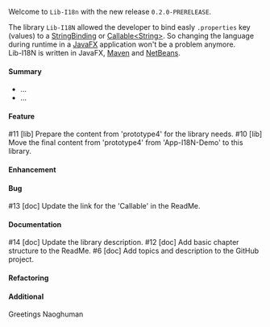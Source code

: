 Welcome to `Lib-I18n` with the new release `0.2.0-PRERELEASE`.

The library `Lib-I18N` allowed the developer to bind easly `.properties` key 
(values) to a [StringBinding] or [Callable&lt;String&gt;]. So changing the 
language during runtime in a [JavaFX] application won't be a problem anymore.  
Lib-I18N is written in JavaFX, [Maven] and [NetBeans].



#### Summary
* ...
* ...



#### Feature
#11 [lib] Prepare the content from 'prototype4' for the library needs.
#10 [lib] Move the final content from 'prototype4' from 'App-I18N-Demo' to this library.



#### Enhancement



#### Bug
#13 [doc] Update the link for the 'Callable' in the ReadMe.



#### Documentation
#14 [doc] Update the library description.
#12 [doc] Add basic chapter structure to the ReadMe.
#6 [doc] Add topics and description to the GitHub project.



#### Refactoring



#### Additional



Greetings
Naoghuman



[//]: # (Issues which will be integrated in this release)



[//]: # (Links)
[Callable&lt;String&gt;]:https://docs.oracle.com/javase/8/docs/api/index.html?java/util/concurrent/Callable.html
[JavaFX]:http://docs.oracle.com/javase/8/javase-clienttechnologies.htm
[Maven]:http://maven.apache.org/
[NetBeans]:https://netbeans.org/
[StringBinding]:https://docs.oracle.com/javase/8/javafx/api/javafx/beans/binding/StringBinding.html
